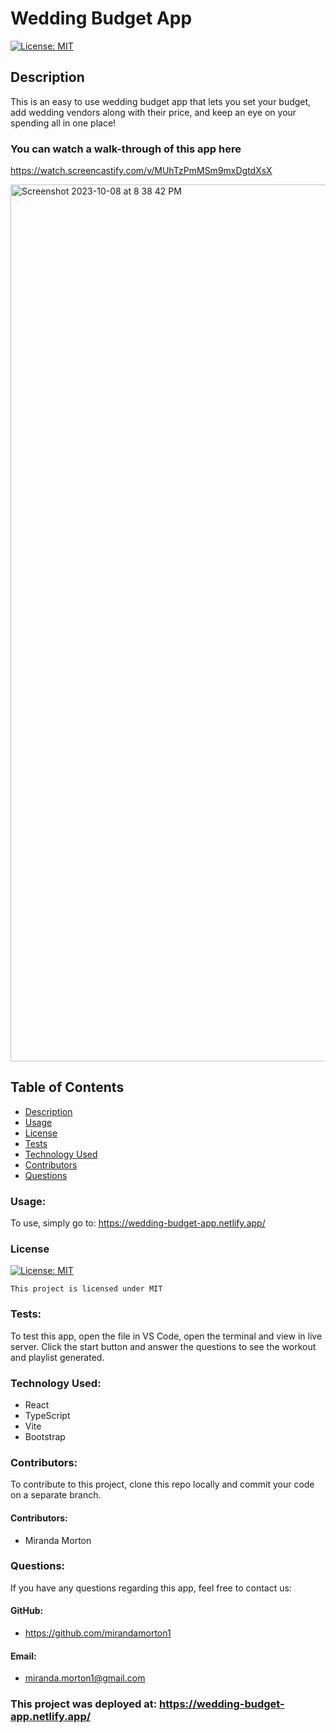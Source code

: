 # Wedding Budget App

[![License: MIT](https://img.shields.io/badge/License-MIT-yellow.svg)](https://opensource.org/licenses/MIT)

## Description

This is an easy to use wedding budget app that lets you set your budget, add wedding vendors along with their price, and keep an eye on your spending all in one place!

### You can watch a walk-through of this app here

https://watch.screencastify.com/v/MUhTzPmMSm9mxDgtdXsX

<img width="1403" alt="Screenshot 2023-10-08 at 8 38 42 PM" src="https://github.com/mirandamorton1/wedding-budget/assets/107001559/ff6df69d-6b44-432c-aff8-874e4b9f054b">

## Table of Contents

- [Description](#description)
- [Usage](#usage)
- [License](#license)
- [Tests](#test)
- [Technology Used](#technology-used)
- [Contributors](#contributors)
- [Questions](#questions)

### Usage:

To use, simply go to: https://wedding-budget-app.netlify.app/

### License

[![License: MIT](https://img.shields.io/badge/License-MIT-yellow.svg)](https://opensource.org/licenses/MIT)

`This project is licensed under MIT`

### Tests:

To test this app, open the file in VS Code, open the terminal and view in live server. Click the start button and answer the questions to see the workout and playlist generated.

### Technology Used:

- React
- TypeScript
- Vite
- Bootstrap


### Contributors:

To contribute to this project, clone this repo locally and commit your code on a separate branch.

#### Contributors:

- Miranda Morton

### Questions:

If you have any questions regarding this app, feel free to contact us:

#### GitHub:

- https://github.com/mirandamorton1

#### Email:

- miranda.morton1@gmail.com

### This project was deployed at: https://wedding-budget-app.netlify.app/

